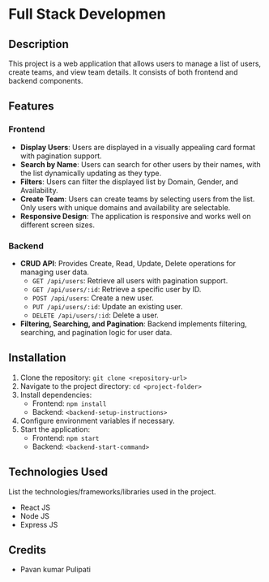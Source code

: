 # Full Stack Developmen
## Description

This project is a web application that allows users to manage a list of users, create teams, and view team details. It consists of both frontend and backend components.

## Features

### Frontend

- **Display Users**: Users are displayed in a visually appealing card format with pagination support.
- **Search by Name**: Users can search for other users by their names, with the list dynamically updating as they type.
- **Filters**: Users can filter the displayed list by Domain, Gender, and Availability.
- **Create Team**: Users can create teams by selecting users from the list. Only users with unique domains and availability are selectable.
- **Responsive Design**: The application is responsive and works well on different screen sizes.

### Backend

- **CRUD API**: Provides Create, Read, Update, Delete operations for managing user data.
  - `GET /api/users`: Retrieve all users with pagination support.
  - `GET /api/users/:id`: Retrieve a specific user by ID.
  - `POST /api/users`: Create a new user.
  - `PUT /api/users/:id`: Update an existing user.
  - `DELETE /api/users/:id`: Delete a user.
- **Filtering, Searching, and Pagination**: Backend implements filtering, searching, and pagination logic for user data.

## Installation

1. Clone the repository: `git clone <repository-url>`
2. Navigate to the project directory: `cd <project-folder>`
3. Install dependencies:
   - Frontend: `npm install`
   - Backend: `<backend-setup-instructions>`
4. Configure environment variables if necessary.
5. Start the application:
   - Frontend: `npm start`
   - Backend: `<backend-start-command>`

## Technologies Used

List the technologies/frameworks/libraries used in the project.
  -  React JS
  -  Node JS
  -  Express JS
    
## Credits
 - Pavan kumar Pulipati
